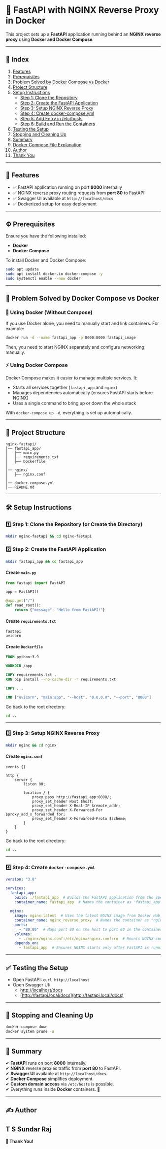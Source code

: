 # 📌 FastAPI with NGINX Reverse Proxy in Docker

This project sets up a **FastAPI** application running behind an **NGINX reverse proxy** using **Docker and Docker Compose**.

---

## 📖 Index
1. [Features](#features)
2. [Prerequisites](#prerequisites)
3. [Problem Solved by Docker Compose vs Docker](#problem-solved-by-docker-compose-vs-docker)
4. [Project Structure](#project-structure)
5. [Setup Instructions](#setup-instructions)
   - [Step 1: Clone the Repository](#step-1-clone-the-repository-or-create-the-directory)
   - [Step 2: Create the FastAPI Application](#step-2-create-the-fastapi-application)
   - [Step 3: Setup NGINX Reverse Proxy](#step-3-setup-nginx-reverse-proxy)
   - [Step 4: Create docker-compose.yml](#step-4-create-docker-composeyml)
   - [Step 5: Add Entry in /etc/hosts](#step-5-add-entry-in-etchosts)
   - [Step 6: Build and Run the Containers](#step-6-build-and-run-the-containers)
6. [Testing the Setup](#testing-the-setup)
7. [Stopping and Cleaning Up](#stopping-and-cleaning-up)
8. [Summary](#summary)
9. [Docker Compose File Explanation](#docker-compose-file-explanation)
10. [Author](#author)
11. [Thank You](#thank-you)

---

## 🚀 Features
- ✅ FastAPI application running on port **8000** internally
- ✅ NGINX reverse proxy routing requests from **port 80** to FastAPI
- ✅ Swagger UI available at `http://localhost/docs`
- ✅ Dockerized setup for easy deployment

---

## ⚙️ Prerequisites
Ensure you have the following installed:

- **Docker**
- **Docker Compose**

To install Docker and Docker Compose:

```bash
sudo apt update
sudo apt install docker.io docker-compose -y
sudo systemctl enable --now docker
```

---

## 🔄 Problem Solved by Docker Compose vs Docker
### 🐳 Using Docker (Without Compose)
If you use Docker alone, you need to manually start and link containers. For example:
```bash
docker run -d --name fastapi_app -p 8000:8000 fastapi_image
```
Then, you need to start NGINX separately and configure networking manually.

### ⚡ Using Docker Compose
Docker Compose makes it easier to manage multiple services. It:
- Starts all services together (`fastapi_app` and `nginx`)
- Manages dependencies automatically (ensures FastAPI starts before NGINX)
- Uses a single command to bring up or down the whole stack

With `docker-compose up -d`, everything is set up automatically.

---

## 📂 Project Structure
```
nginx-fastapi/
│── fastapi_app/
│   ├── main.py
│   ├── requirements.txt
│   ├── Dockerfile
│
│── nginx/
│   ├── nginx.conf
│
│── docker-compose.yml
│── README.md
```

---

## 🛠️ Setup Instructions

### 1️⃣ Step 1: Clone the Repository (or Create the Directory)
```bash
mkdir nginx-fastapi && cd nginx-fastapi
```

### 2️⃣ Step 2: Create the FastAPI Application
```bash
mkdir fastapi_app && cd fastapi_app
```

#### Create `main.py`
```python
from fastapi import FastAPI

app = FastAPI()

@app.get("/")
def read_root():
    return {"message": "Hello from FastAPI!"}
```

#### Create `requirements.txt`
```
fastapi
uvicorn
```

#### Create `Dockerfile`
```dockerfile
FROM python:3.9

WORKDIR /app

COPY requirements.txt .
RUN pip install --no-cache-dir -r requirements.txt

COPY . .

CMD ["uvicorn", "main:app", "--host", "0.0.0.0", "--port", "8000"]
```

Go back to the root directory:
```bash
cd ..
```

---

### 3️⃣ Step 3: Setup NGINX Reverse Proxy
```bash
mkdir nginx && cd nginx
```

#### Create `nginx.conf`
```nginx
events {}

http {
    server {
        listen 80;

        location / {
            proxy_pass http://fastapi_app:8000/;
            proxy_set_header Host $host;
            proxy_set_header X-Real-IP $remote_addr;
            proxy_set_header X-Forwarded-For $proxy_add_x_forwarded_for;
            proxy_set_header X-Forwarded-Proto $scheme;
        }
    }
}
```

Go back to the root directory:
```bash
cd ..
```

---

### 4️⃣ Step 4: Create `docker-compose.yml`
```yaml
version: "3.8"

services:
  fastapi_app:
    build: ./fastapi_app  # Builds the FastAPI application from the specified directory
    container_name: fastapi_app  # Names the container as "fastapi_app"
  
  nginx:
    image: nginx:latest  # Uses the latest NGINX image from Docker Hub
    container_name: nginx_reverse_proxy  # Names the container as "nginx_reverse_proxy"
    ports:
      - "80:80"  # Maps port 80 on the host to port 80 in the container
    volumes:
      - ./nginx/nginx.conf:/etc/nginx/nginx.conf:ro  # Mounts NGINX configuration file in read-only mode
    depends_on:
      - fastapi_app  # Ensures NGINX starts only after FastAPI is running
```

---

## ✅ Testing the Setup
- Open FastAPI: `curl http://localhost`
- Open Swagger UI:
  - [http://localhost/docs](http://localhost/docs)
  - [http://fastapi.local/docs](http://fastapi.local/docs)

---

## 🛑 Stopping and Cleaning Up
```bash
docker-compose down
docker system prune -a
```

---

## 🎯 Summary
✔ **FastAPI** runs on port **8000** internally.  
✔ **NGINX** reverse proxies traffic from **port 80** to FastAPI.  
✔ **Swagger UI** available at `http://localhost/docs`.  
✔ **Docker Compose** simplifies deployment.  
✔ **Custom domain access** via `/etc/hosts` is possible.  
✔ Everything runs inside **Docker** containers. 🚀  

---

## ✍️ Author
**T S Sundar Raj**
---
 **🙏 Thank You!**


